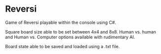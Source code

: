 # Reversi
Game of Reversi playable within the console using C#. 

Square board size able to be set between 4x4 and 8x8. Human vs. human and Human vs. Computer options available with rudimentary AI. 

Board state able to be saved and loaded using a .txt file.
